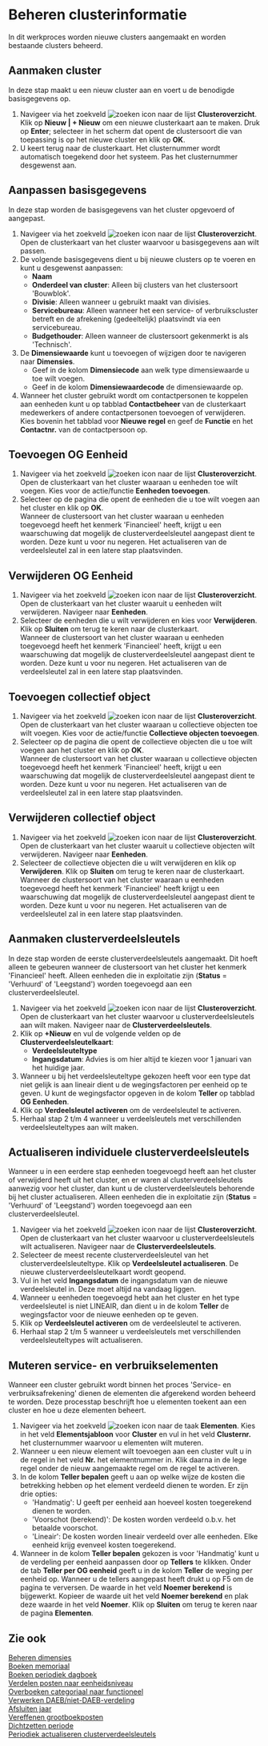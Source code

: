 # Beheren clusterinformatie

In dit werkproces worden nieuwe clusters aangemaakt en worden bestaande clusters beheerd.

## Aanmaken cluster

In deze stap maakt u een nieuw cluster aan en voert u de benodigde basisgegevens op.

1. Navigeer via het zoekveld ![zoeken icon](/assets/images/zoeken.png "zoeken icon") naar de lijst **Clusteroverzicht**. Klik op **Nieuw | + Nieuw** om een nieuwe clusterkaart aan te maken. Druk op **Enter**; selecteer in het scherm dat opent de clustersoort die van toepassing is op het nieuwe cluster en klik op **OK**.
2. U keert terug naar de clusterkaart. Het clusternummer wordt automatisch toegekend door het systeem. Pas het clusternummer desgewenst aan.

## Aanpassen basisgegevens

In deze stap worden de basisgegevens van het cluster opgevoerd of aangepast.

1. Navigeer via het zoekveld ![zoeken icon](/assets/images/zoeken.png "zoeken icon") naar de lijst **Clusteroverzicht**. Open de clusterkaart van het cluster waarvoor u basisgegevens aan wilt passen.
2. De volgende basisgegevens dient u bij nieuwe clusters op te voeren en kunt u desgewenst aanpassen:
	- **Naam**
	- **Onderdeel van cluster**: Alleen bij clusters van het clustersoort 'Bouwblok'.
	- **Divisie**: Alleen wanneer u gebruikt maakt van divisies.
	- **Servicebureau**: Alleen wanneer het een service- of verbruikscluster betreft en de afrekening (gedeeltelijk) plaatsvindt via een servicebureau. 
	- **Budgethouder**: Alleen wanneer de clustersoort gekenmerkt is als 'Technisch'.
3. De **Dimensiewaarde** kunt u toevoegen of wijzigen door te navigeren naar **Dimensies**. 
	- Geef in de kolom **Dimensiecode** aan welk type dimensiewaarde u toe wilt voegen. 
	- Geef in de kolom **Dimensiewaardecode** de dimensiewaarde op. 
4. Wanneer het cluster gebruikt wordt om contactpersonen te koppelen aan eenheden kunt u op tabblad **Contactbeheer** van de clusterkaart medewerkers of andere contactpersonen toevoegen of verwijderen. Kies bovenin het tabblad voor **Nieuwe regel** en geef de **Functie** en het **Contactnr.** van de contactpersoon op.

## Toevoegen OG Eenheid

1. Navigeer via het zoekveld ![zoeken icon](/assets/images/zoeken.png "zoeken icon") naar de lijst **Clusteroverzicht**. Open de clusterkaart van het cluster waaraan u eenheden toe wilt voegen. Kies voor de actie/functie **Eenheden toevoegen**.
2. Selecteer op de pagina die opent de eenheden die u toe wilt voegen aan het cluster en klik op **OK**.  
Wanneer de clustersoort van het cluster waaraan u eenheden toegevoegd heeft het kenmerk 'Financieel' heeft, krijgt u een waarschuwing dat mogelijk de clusterverdeelsleutel aangepast dient te worden. Deze kunt u voor nu negeren. Het actualiseren van de verdeelsleutel zal in een latere stap plaatsvinden.

## Verwijderen OG Eenheid

1. Navigeer via het zoekveld ![zoeken icon](/assets/images/zoeken.png "zoeken icon") naar de lijst **Clusteroverzicht**. Open de clusterkaart van het cluster waaruit u eenheden wilt verwijderen. Navigeer naar **Eenheden**.
2. Selecteer de eenheden die u wilt verwijderen en kies voor **Verwijderen**. Klik op **Sluiten** om terug te keren naar de clusterkaart.  
Wanneer de clustersoort van het cluster waaraan u eenheden toegevoegd heeft het kenmerk 'Financieel' heeft, krijgt u een waarschuwing dat mogelijk de clusterverdeelsleutel aangepast dient te worden. Deze kunt u voor nu negeren. Het actualiseren van de verdeelsleutel zal in een latere stap plaatsvinden.

## Toevoegen collectief object

1. Navigeer via het zoekveld ![zoeken icon](/assets/images/zoeken.png "zoeken icon") naar de lijst **Clusteroverzicht**. Open de clusterkaart van het cluster waaraan u collectieve objecten toe wilt voegen. Kies voor de actie/functie **Collectieve objecten toevoegen**.
2. Selecteer op de pagina die opent de collectieve objecten die u toe wilt voegen aan het cluster en klik op **OK**.  
Wanneer de clustersoort van het cluster waaraan u collectieve objecten toegevoegd heeft het kenmerk 'Financieel' heeft, krijgt u een waarschuwing dat mogelijk de clusterverdeelsleutel aangepast dient te worden. Deze kunt u voor nu negeren. Het actualiseren van de verdeelsleutel zal in een latere stap plaatsvinden.

## Verwijderen collectief object 

1. Navigeer via het zoekveld ![zoeken icon](/assets/images/zoeken.png "zoeken icon") naar de lijst **Clusteroverzicht**. Open de clusterkaart van het cluster waaruit u collectieve objecten wilt verwijderen. Navigeer naar **Eenheden**.
2. Selecteer de collectieve objecten die u wilt verwijderen en klik op **Verwijderen**. Klik op **Sluiten** om terug te keren naar de clusterkaart.  
Wanneer de clustersoort van het cluster waaraan u eenheden toegevoegd heeft het kenmerk 'Financieel' heeft krijgt u een waarschuwing dat mogelijk de clusterverdeelsleutel aangepast dient te worden. Deze kunt u voor nu negeren. Het actualiseren van de verdeelsleutel zal in een latere stap plaatsvinden.

## Aanmaken clusterverdeelsleutels

In deze stap worden de eerste clusterverdeelsleutels aangemaakt. Dit hoeft alleen te gebeuren wanneer de clustersoort van het cluster het kenmerk 'Financieel' heeft. Alleen eenheden die in exploitatie zijn (**Status** = 'Verhuurd' of 'Leegstand') worden toegevoegd aan een clusterverdeelsleutel.
1. Navigeer via het zoekveld ![zoeken icon](/assets/images/zoeken.png "zoeken icon") naar de lijst **Clusteroverzicht**. Open de clusterkaart van het cluster waarvoor u clusterverdeelsleutels aan wilt maken. Navigeer naar de **Clusterverdeelsleutels**.
2. Klik op **+Nieuw** en vul de volgende velden op de **Clusterverdeelsleutelkaart**:
	- **Verdeelsleuteltype**
	- **Ingangsdatum**: Advies is om hier altijd te kiezen voor 1 januari van het huidige jaar. 
3. Wanneer u bij het verdeelsleuteltype gekozen heeft voor een type dat niet gelijk is aan lineair dient u de wegingsfactoren per eenheid op te geven. U kunt de wegingsfactor opgeven in de kolom **Teller** op tabblad **OG Eenheden**. 
4. Klik op **Verdeelsleutel activeren** om de verdeelsleutel te activeren. 
5. Herhaal stap 2 t/m 4 wanneer u verdeelsleutels met verschillenden verdeelsleuteltypes aan wilt maken.

## Actualiseren individuele clusterverdeelsleutels

Wanneer u in een eerdere stap eenheden toegevoegd heeft aan het cluster of verwijderd heeft uit het cluster, en er waren al clusterverdeelsleutels aanwezig voor het cluster, dan kunt u de clusterverdeelsleutels behorende bij het cluster actualiseren. Alleen eenheden die in exploitatie zijn (**Status** = 'Verhuurd' of 'Leegstand') worden toegevoegd aan een clusterverdeelsleutel.

1. Navigeer via het zoekveld ![zoeken icon](/assets/images/zoeken.png "zoeken icon") naar de lijst **Clusteroverzicht**. Open de clusterkaart van het cluster waarvoor u clusterverdeelsleutels wilt actualiseren. Navigeer naar de **Clusterverdeelsleutels**.
2. Selecteer de meest recente clusterverdeelsleutel van het clusterverdeelsleuteltype. Klik op **Verdeelsleutel actualiseren**. De nieuwe clusterverdeelsleutelkaart wordt geopend.
3. Vul in het veld **Ingangsdatum** de ingangsdatum van de nieuwe verdeelsleutel in. Deze moet altijd na vandaag liggen. 
4. Wanneer u eenheden toegevoegd hebt aan het cluster en het type verdeelsleutel is niet LINEAIR, dan dient u in de kolom **Teller** de wegingsfactor voor de nieuwe eenheden op te geven. 
5. Klik op **Verdeelsleutel activeren** om de verdeelsleutel te activeren. 
6. Herhaal stap 2 t/m 5 wanneer u verdeelsleutels met verschillenden verdeelsleuteltypes wilt actualiseren.

## Muteren service- en verbruikselementen

Wanneer een cluster gebruikt wordt binnen het proces 'Service- en verbruiksafrekening' dienen de elementen die afgerekend worden beheerd te worden. Deze processtap beschrijft hoe u elementen toekent aan een cluster en hoe u deze elementen beheert. 

1. Navigeer via het zoekveld ![zoeken icon](/assets/images/zoeken.png "zoeken icon") naar de taak **Elementen**. Kies in het veld **Elementsjabloon** voor **Cluster** en vul in het veld **Clusternr.** het clusternummer waarvoor u elementen wilt muteren. 
2. Wanneer u een nieuw element wilt toevoegen aan een cluster vult u in de regel in het veld **Nr.** het elementnummer in. Klik daarna in de lege regel onder de nieuw aangemaakte regel om de regel te activeren. 
3. In de kolom **Teller bepalen** geeft u aan op welke wijze de kosten die betrekking hebben op het element verdeeld dienen te worden. Er zijn drie opties:
	- 'Handmatig': U geeft per eenheid aan hoeveel kosten toegerekend dienen te worden.
	- 'Voorschot (berekend)': De kosten worden verdeeld o.b.v. het betaalde voorschot.
	- 'Lineair': De kosten worden lineair verdeeld over alle eenheden. Elke eenheid krijg evenveel kosten toegerekend. 
4. Wanneer in de kolom **Teller bepalen** gekozen is voor 'Handmatig' kunt u de verdeling per eenheid aanpassen door op **Tellers** te klikken. Onder de tab **Teller per OG eenheid** geeft u in de kolom **Teller** de weging per eenheid op. Wanneer u de tellers aangepast heeft drukt u op F5 om de pagina te verversen. De waarde in het veld **Noemer berekend** is bijgewerkt. Kopieer de waarde uit het veld **Noemer berekend** en plak deze waarde in het veld **Noemer**. Klik op **Sluiten** om terug te keren naar de pagina **Elementen**.

## Zie ook

[Beheren dimensies](../beheren-dimensies/)  
[Boeken memoriaal](../boeken-memoriaal/)  
[Boeken periodiek dagboek](../boeken-periodiek-dagboek/)   
[Verdelen posten naar eenheidsniveau](../verdelen-posten-naar-eenheidsniveau/)  
[Overboeken categoriaal naar functioneel](../overboeken-categoriaal-naar-functioneel/)  
[Verwerken DAEB/niet-DAEB-verdeling](../verwerken-daeb-niet-daeb-verdeling/)  
[Afsluiten jaar](../afsluiten-jaar/)  
[Vereffenen grootboekposten](../vereffenen-grootboekposten/)  
[Dichtzetten periode](../dichtzetten-periode/)  
[Periodiek actualiseren clusterverdeelsleutels](../periodiek-actualiseren-clusterverdeelsleutels/)
